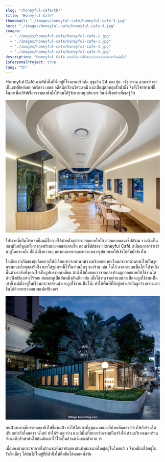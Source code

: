 ```yaml
---
slug: "/honeyful-cafe/th/"
title: "Honeyful Cafe"
thumbnail: "./images/honeyful-cafe/honeyful-cafe-3.jpg"
hero: "./images/honeyful-cafe/honeyful-cafe-3.jpg"
images:
  - "./images/honeyful-cafe/honeyful-cafe-2.jpg"
  - "./images/honeyful-cafe/honeyful-cafe-3.jpg"
  - "./images/honeyful-cafe/honeyful-cafe-4.jpg"
  - "./images/honeyful-cafe/honeyful-cafe-5.jpg"
description: "Honeyful Café คาเฟ่ที่อยากให้สายหวานสนุกกับการกินน้ำผึ้ง"
isPersonalProject: true
lang: "th"
---
```


Honeyful Café คาเฟ่น้ำผึ้งที่ตั้งอยู่ที่โรงแรมอริสตัน สุขุมวิท 24 ของ ยุ้ย-
ณัฐวรรณ ศุภพงษ์ เธอเป็นเชฟศิษย์เลอ กอร์ดอง เบลอ อดีตนักเรียนวิศวะเคมี
และเป็นผู้ตกหลุมรักน้ำผึ้ง
จึงตั้งใจทำคาเฟ่นี้ขึ้นมาเพื่อเสิร์ฟเรื่องราวของน้ำผึ้งให้คนได้รู้จักและสนุกกันการ
กินน้ำผึ้งอย่างที่เธอรู้สึก

![Honeyful Cafe 2](./images/honeyful-cafe/honeyful-cafe-2.jpg)

โปรเจคนี้เป็นโปรเจคนี้ผมมีโอกาสได้ช่วยตั้งแต่การออกแบบโลโก้
ออกแบบคอนเซ็ปต์ร้าน
รวมถึงเป็นสถาปนิกที่ดูแลทั้งการก่อสร้างและตกแต่งภายใน คอนเซ็ปต์ของ
Honeyful Café เหมือนการก้าวเข้ามาสู่โลกของผึ้ง ที่มีน้ำผึ้งหวานๆ
หลากหลายรสและหลายหลายรูปแบบรอให้เข้าไปสัมผัสข้างใน

ไอเดียแรกเริ่มของยุ้ยคืออยากให้มีเรือนกระจกด้านหน้า
ผมจึงออกแบบเรือนกระจกด้านหน้าให้เป็นรูปทรงหกเหลี่ยมของรังผึ้ง
และใส่รูปทรงนี้ไว้ในส่วนอื่นๆ ของร้าน เช่น โลโก้ ลวดลายบนพื้นไม้
ไปจนถึงพื้นต่างระดับที่ขุดลงไปเป็นรูปทรงหกเหลี่ยม
ม้านั่งไม้ที่ทอดยาวจากกลางร้านถูกออกแบบให้ใช้งานได้ต่างฟังก์ชันอย่างไร้รอย
ต่อและดูเป็นอันหนึ่งอันเดียวกัน
เมื่อใช้งานจากด้านบนจะเป็นจะถูกใช้งานเป็นเก้าอี้
แต่เมื่ออยู่ในเรือนกระจกด้านล่างจะถูกใช้งานเป็นโต๊ะ
ทำให้พื้นที่ที่มีอยู่อย่างจำกัดดูกว้างขวางมากขึ้นได้ด้วยการออกแบบเฟอร์นิเจอร์

![Honeyful Cafe 1](./images/honeyful-cafe/honeyful-cafe-1.jpg)

บนฝ้าเพดานมีการทดลองยิงไฟขึ้นบนฝ้า
ทำให้ได้แสงที่ดูนุ่มนวลและที่ช่วยเพิ่มแสงสว่างให้กับร้านได้เทียบเท่ากับโคมดาว
น์ไลท์ ทำให้ร้านดูกว้าง และมีพื้นที่มากกว่าความเป็นจริงได้
ส่วนบริเวณนอกร้านยังคงเก็บรักษาต้นไม้ต้นเดิมเอาไว้ให้เป็นส่วนหนึ่งของตัวอาค
าร

เมื่อมองผ่านกระจกภายในร้านจะเห็นลำต้นของต้นปาล์มขนาดใหญ่อยู่ในโหลแก้
ว จึงเหมือนได้อยู่ในรังผึ้งเล็กๆ ใต้ต้นไม้ใหญ่ที่มีน้ำผึ้งให้ดื่มกินได้ตลอดทั้งวัน
